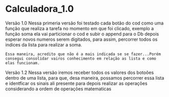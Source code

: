 # Calculadora_1.0
 
Versão 1.0
    Nessa primeria versão foi testado cada botão do cod como uma função que realiza a tarefa no momento em que foi clicado, exemplo a função soma ela vai particionar o cod e subir o append para o Db depois esperar novos numeros serem digitados, para assim, percorrer todos os indices da lista para realizar a soma. 

    Essa maneira, acredito que não é a mais indicada se se fazer...Porém consegui consolidar vairos conhecimento em relação as lista e como elas funcionam. 

 Versão 1.2
    Nessa versão iremos receber todos os valores dos botoôes dentro de uma lista, para que, desa maneira, possamos percorrer essa lista e identficar os sinais ali presente para depois realizar as operações considerando  a ordem de operações matematicas
